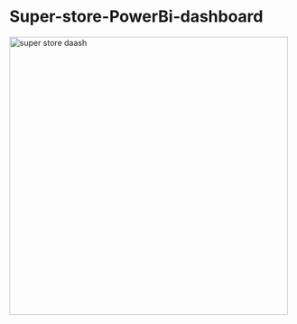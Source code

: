# Super-store-PowerBi-dashboard

<img width="493" alt="super store daash" src="https://github.com/user-attachments/assets/90f83f8b-855d-4a3e-bf16-6806ccacf784">
